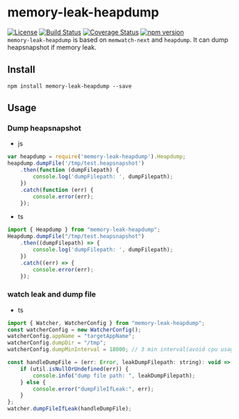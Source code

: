 # memory-leak-heapdump
[![License](http://img.shields.io/:license-apache-brightgreen.svg)](http://www.apache.org/licenses/LICENSE-2.0.html)
[![Build Status](https://travis-ci.org/wz2cool/node-memory-leak-heapdump.svg?branch=master)](https://travis-ci.org/wz2cool/node-memory-leak-heapdump)
[![Coverage Status](https://coveralls.io/repos/github/wz2cool/memory-leak-heapdump/badge.svg?branch=master)](https://coveralls.io/github/wz2cool/memory-leak-heapdump?branch=master)
[![npm version](https://badge.fury.io/js/memory-leak-heapdump.svg)](https://badge.fury.io/js/memory-leak-heapdump)  
`memory-leak-heapdump` is based on `memwatch-next` and `heapdump`. It can dump heapsnapshot if memory leak.
  
## Install
`npm install memory-leak-heapdump --save`
  
## Usage
### Dump heapsnapshot
- js
```js
var heapdump = require('memory-leak-heapdump').Heapdump;
heapdump.dumpFile('/tmp/test.heapsnapshot')
    .then(function (dumpFilepath) {
        console.log('dumpFilepath: ', dumpFilepath);
    })
    .catch(function (err) {
        console.error(err);
    });
```
- ts
```js
import { Heapdump } from "memory-leak-heapdump";
Heapdump.dumpFile("/tmp/test.heapsnapshot")
    .then((dumpFilepath) => {
        console.log('dumpFilepath: ', dumpFilepath);
    })
    .catch((err) => {
        console.error(err);
    });
```

### watch leak and dump file
- ts
```js
import { Watcher, WatcherConfig } from "memory-leak-heapdump";
const watcherConfig = new WatcherConfig();
watcherConfig.appName = "targetAppName";
watcherConfig.dumpDir = "/tmp";
watcherConfig.dumpMinInterval = 18000; // 3 min interval(avoid cpu usage issue).

const handleDumpFile = (err: Error, leakDumpFilepath: string): void => {
    if (util.isNullOrUndefined(err)) {
        console.info("dump file path: ", leakDumpFilepath);
    } else {
        console.error("dumpFileIfLeak:", err);
    }
};
watcher.dumpFileIfLeak(handleDumpFile);
```
